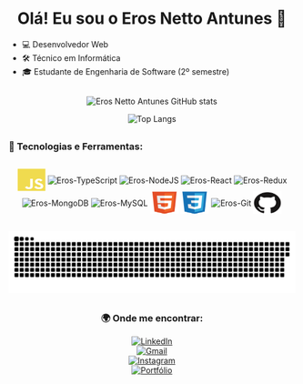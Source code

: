 <div align="center">

# Olá! Eu sou o Eros Netto Antunes 👋

</div>

<div align="left">

- 💻 Desenvolvedor Web  
- 🛠️ Técnico em Informática  
- 🎓 Estudante de Engenharia de Software (2º semestre)  

</div>

##

<div align="center">

![Eros Netto Antunes GitHub stats](https://github-readme-stats.vercel.app/api?username=ErosNetto&theme=dark&show_icons=true)

![Top Langs](https://github-readme-stats.vercel.app/api/top-langs/?username=ErosNetto&layout=compact&theme=dark)

</div>

##


### 🔧 Tecnologias e Ferramentas:

##

<div align="center">

<div style="display: inline_block">
  <img align="center" height="40" width="50" alt="Eros-JavaScript" src="https://raw.githubusercontent.com/devicons/devicon/master/icons/javascript/javascript-plain.svg" />
  <img align="center" height="40" width="50" alt="Eros-TypeScript" src="https://cdn.jsdelivr.net/gh/devicons/devicon/icons/typescript/typescript-plain.svg">
  <img align="center" height="40" width="50" alt="Eros-NodeJS" src="https://cdn.jsdelivr.net/gh/devicons/devicon/icons/nodejs/nodejs-original.svg" />
  <img align="center" height="40" width="50" alt="Eros-React" src="https://cdn.jsdelivr.net/gh/devicons/devicon/icons/react/react-original.svg" />
  <img align="center" height="40" width="50" alt="Eros-Redux" src="https://cdn.jsdelivr.net/gh/devicons/devicon/icons/redux/redux-original.svg" />
  <!-- <img align="center" height="40" width="50" alt="Eros-Csharp" src="https://raw.githubusercontent.com/devicons/devicon/master/icons/csharp/csharp-original.svg" /> -->
  <img align="center" height="40" width="50" alt="Eros-MongoDB" src="https://cdn.jsdelivr.net/gh/devicons/devicon/icons/mongodb/mongodb-original.svg" />
  <img align="center" height="40" width="50" alt="Eros-MySQL" src="https://cdn.jsdelivr.net/gh/devicons/devicon/icons/mysql/mysql-original.svg" />
  <img align="center" height="40" width="50" alt="Eros-HTML5" src="https://raw.githubusercontent.com/devicons/devicon/master/icons/html5/html5-original.svg" />
  <img align="center" height="40" width="50" alt="Eros-CSS3" src="https://raw.githubusercontent.com/devicons/devicon/master/icons/css3/css3-original.svg" />
  <img align="center" height="40" width="50" alt="Eros-Git" src="https://cdn.jsdelivr.net/gh/devicons/devicon/icons/git/git-original.svg" />
  <img align="center" height="40" width="50" alt="Eros-GitHub" src="https://raw.githubusercontent.com/devicons/devicon/ca28c779441053191ff11710fe24a9e6c23690d6/icons/github/github-original.svg" />
</div>

</div>

##

<div align="center">

<picture>
  <source media="(prefers-color-scheme: dark)" srcset="https://raw.githubusercontent.com/ErosNetto/ErosNetto/output/github-contribution-grid-snake-dark.svg">
  <source media="(prefers-color-scheme: light)" srcset="https://raw.githubusercontent.com/ErosNetto/ErosNetto/output/github-contribution-grid-snake.svg">
  <img alt="GitHub Contribution Grid Snake Animation" src="https://raw.githubusercontent.com/ErosNetto/ErosNetto/output/github-contribution-grid-snake.svg">
</picture>

</div>

##

<div align="center">

### 🌍 Onde me encontrar:

[![LinkedIn](https://img.shields.io/badge/LinkedIn-0077B5?style=for-the-badge&logo=linkedin&logoColor=white)](https://www.linkedin.com/in/eros-netto/)  
[![Gmail](https://img.shields.io/badge/Gmail-D14836?style=for-the-badge&logo=gmail&logoColor=white)](mailto:erosnetto1002@gmail.com)  
[![Instagram](https://img.shields.io/badge/Instagram-E4405F?style=for-the-badge&logo=instagram&logoColor=white)](https://www.instagram.com/eros_netto)  
[![Portfólio](https://img.shields.io/badge/Portfólio-000000?style=for-the-badge&logo=About.me&logoColor=white)](https://erosnetto.github.io/Portifolio/)

</div>
